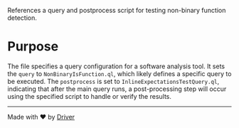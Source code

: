 <!--------------------------------------------------------------------------------->
<!-- IMPORTANT: This file is auto-generated by Driver (https://driver.ai). -------->
<!-- Manual edits may be overwritten on future commits. --------------------------->
<!--------------------------------------------------------------------------------->

References a query and postprocess script for testing non-binary function detection.

# Purpose
The file specifies a query configuration for a software analysis tool. It sets the `query` to `NonBinaryIsFunction.ql`, which likely defines a specific query to be executed. The `postprocess` is set to `InlineExpectationsTestQuery.ql`, indicating that after the main query runs, a post-processing step will occur using the specified script to handle or verify the results.

---
Made with ❤️ by [Driver](https://www.driver.ai/)